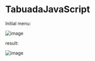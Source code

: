 # TabuadaJavaScript
Initial menu:

 ![image](https://github.com/PedroSmaxY/TabuadaJavaScript/assets/127573080/d9a29810-34b5-4d89-8c2e-4c7da2c066b8)

result:

![image](https://github.com/PedroSmaxY/TabuadaJavaScript/assets/127573080/6cd2727e-f133-44a0-bccf-bdc3d8b8e9a8)
